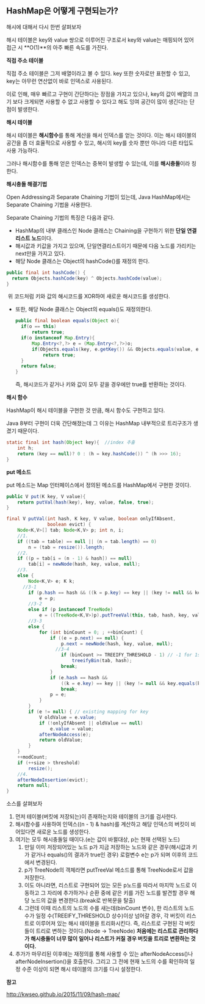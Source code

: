 ## HashMap은 어떻게 구현되는가?

해시에 대해서 다시 한번 살펴보자

해시 테이블은 key와 value 쌍으로 이루어진 구조로서 key와 value는 매핑되어 있어 접근 시 **O(1)**의 아주 빠른 속도를 가진다.



**직접 주소 테이블**

직접 주소 테이블은 그저 배열이라고 볼 수 있다. key 또한 숫자로만 표현할 수 있고, key는 아무런 연산없이 바로 인덱스로 사용된다.

이로 인해, 매우 빠르고 구현이 간단하다는 장점을 가지고 있으나, key의 값이 배열의 크기 보다 크게되면 사용할 수 없고 사용할 수 있다고 해도 잉여 공간이 많이 생긴다는 단점이 발생한다.



**해시 테이블**

해시 테이블은 **해시함수**를 통해 계산을 해서 인덱스를 얻는 것이다. 이는 해시 테이블의 공간을 좀 더 효율적으로 사용할 수 있고, 해시의 key를 숫자 뿐만 아니라 다른 타입도 사용 가능하다.

그러나 해시함수를 통해 얻은 인덱스는 중복이 발생할 수 있는데, 이를 **해시충돌**이라 칭한다.



**해시충돌 해결기법**

Open Addressing과 Separate Chaining 기법이 있는데, Java HashMap에서는 Separate Chaining 기법을 사용한다.

Separate Chaining 기법의 특징은 다음과 같다.

- HashMap의 내부 클래스인 Node 클래스는 Chaining을 구현하기 위한 **단일 연결리스트 노드**이다.
- 해시값과 키값을 가지고 있으며, 단일연결리스트이기 때문에 다음 노드를 가리키는 next만을 가지고 있다.
- 해당 Node 클래스는 Object의 hashCode()를 재정의 한다.

~~~java
public final int hashCode() {
  return Objects.hashCode(key) ^ Objects.hashCode(value);
}
~~~

​		위 코드처럼 키와 값의 해시코드를 XOR하여 새로운 해시코드를 생성한다.

- 또한, 해당 Node 클래스는 Object의 equals()도 재정의한다.

  ~~~java
  public final boolean equals(Object o){
  	if(o == this)
  		return true;
  	if(o instanceof Map.Entry){
  		Map.Entry<?,?> e = (Map.Entry<?,?>)o;
  		if(Objects.equals(key, e.getKey()) && Objects.equals(value, e.getValue()))
  			return true;
  	}
  	return false;
  }
  ~~~

  즉, 해시코드가 같거나 키와 값이 모두 같을 경우에만 true를 반환하는 것이다.



**해시 함수**

HashMap이 해시 테이블을 구현한 것 만큼, 해시 함수도 구현하고 있다.

Java 8부터 구현이 더욱 간단해졌는데 그 이유는 HashMap 내부적으로 트리구조가 생겼기 때문이다.

~~~java
static final int hash(Object key){	//index 추출
	int h;
	return (key == null)? 0 : (h = key.hashCode()) ^ (h >>> 16);
}
~~~



**put 메소드**

put 메소드는 Map 인터페이스에서 정의된 메소드를 HashMap에서 구현한 것이다.

~~~java
public V put(K key, V value){
	return putVal(hash(key), key, value, false, true);
}

final V putVal(int hash, K key, V value, boolean onlyIfAbsent,
               boolean evict) {
    Node<K,V>[] tab; Node<K,V> p; int n, i;
  	//1.
    if ((tab = table) == null || (n = tab.length) == 0)
        n = (tab = resize()).length;
  	//2.
    if ((p = tab[i = (n - 1) & hash]) == null)
        tab[i] = newNode(hash, key, value, null);
    //3.
    else {
        Node<K,V> e; K k;
      //3-1
        if (p.hash == hash && ((k = p.key) == key || (key != null && key.equals(k))))
            e = p;
        //3-2
        else if (p instanceof TreeNode)
            e = ((TreeNode<K,V>)p).putTreeVal(this, tab, hash, key, value);
        //3-3
        else {
            for (int binCount = 0; ; ++binCount) {
                if ((e = p.next) == null) {
                    p.next = newNode(hash, key, value, null);
                  //3-4
                    if (binCount >= TREEIFY_THRESHOLD - 1) // -1 for 1st
                        treeifyBin(tab, hash);
                    break;
                }
                if (e.hash == hash &&
                    ((k = e.key) == key || (key != null && key.equals(k))))
                    break;
                p = e;
            }
        }
        if (e != null) { // existing mapping for key
            V oldValue = e.value;
            if (!onlyIfAbsent || oldValue == null)
                e.value = value;
            afterNodeAccess(e);
            return oldValue;
        }
    }
    ++modCount;
    if (++size > threshold)
        resize();
  	//4.
    afterNodeInsertion(evict);
    return null;
}
~~~

소스를 살펴보자

1. 먼저 테이블(버킷에 저장되는)이 존재하는지와 테이블의 크기를 검사한다.
2. 해시함수를 사용하여 인덱스((n - 1) & hash)를 계산하고 해당 인덱스의 버킷이 비어있다면 새로운 노드를 생성한다.
3. 여기는 모두 해시충돌일 때이다.(e는 값이 바뀔대상, p는 현재 선택된 노드)
   1. 만일 이미 저장되어있는 노드 p가 지금 저장하는 노드와 같은 경우(해시값과 키가 같거나 equals()의 결과가 true인 경우) 로컬변수 e는 p가 되며 이후의 코드에서 변경된다.
   2. p가 TreeNode의 객체라면 putTreeVal 메소드를 통해 TreeNode로서 값을 저장한다.
   3. 이도 아니라면, 리스트로 구현되어 있는 모든 p노드를 따라서 마지막 노드로 이동하고 그 자리에 추가하거나 순환 중에 같은 키를 가진 노드를 발견할 경우 해당 노드의 값을 변경한다.(break로 반복문을 탈출)
   4. 그런데 이때 리스트의 노드의 수를 새는데(binCount 변수), 한 리스트의 노드 수가 일정 수(TREEIFY_THRESHOLD 상수)이상 넘어갈 경우, 각 버킷이 리스트로 이루어져 있는 해시 테이블을 트리화시킨다. 즉, 리스트로 구현된 각 버킷들이 트리로 변하는 것이다.(Node -> TreeNode) **처음에는 리스트로 관리하다가 해시충돌이 너무 많이 일어나 리스트가 커질 경우 버킷을 트리로 변환하는 것이다.**
4. 추가가 마무리된 이후에는 재정의를 통해 사용할 수 있는 afterNodeAccess()나 afterNodeInsertion()을 호출한다. 그리고 그 전에 현재 노드의 수를 확인하여 일정 수준 이상이 되면 해시 테이블의 크기를 다시 설정한다.

**참고**

http://kwseo.github.io/2015/11/09/hash-map/